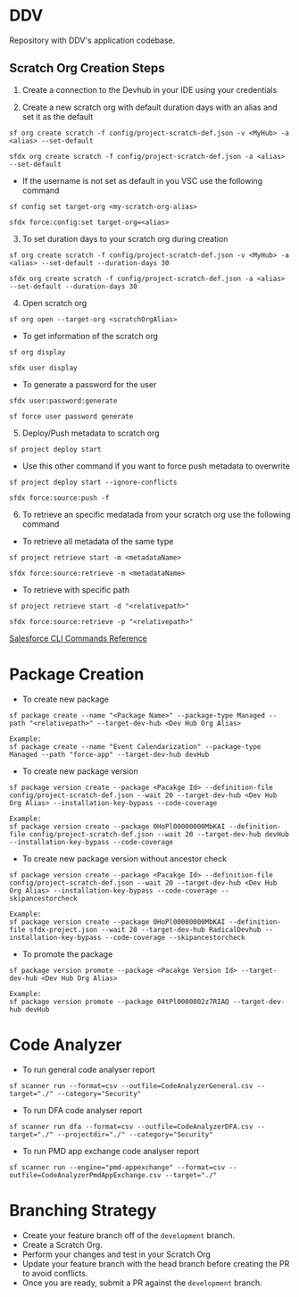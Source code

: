 # DDV

Repository with DDV's application codebase.

## Scratch Org Creation Steps

1. Create a connection to the Devhub in your IDE using your credentials

2. Create a new scratch org with default duration days with an alias and set it as the default

```
sf org create scratch -f config/project-scratch-def.json -v <MyHub> -a <alias> --set-default
```

```
sfdx org create scratch -f config/project-scratch-def.json -a <alias> --set-default
```

- If the username is not set as default in you VSC use the following command

```
sf config set target-org <my-scratch-org-alias>
```

```
sfdx force:config:set target-org=<alias>
```

3. To set duration days to your scratch org during creation

```
sf org create scratch -f config/project-scratch-def.json -v <MyHub> -a <alias> --set-default --duration-days 30
```

```
sfdx org create scratch -f config/project-scratch-def.json -a <alias> --set-default --duration-days 30
```

4. Open scratch org

```
sf org open --target-org <scratchOrgAlias>
```

- To get information of the scratch org

```
sf org display
```

```
sfdx user display
```

- To generate a password for the user

```
sfdx user:password:generate
```

```
sf force user password generate
```

5. Deploy/Push metadata to scratch org

```
sf project deploy start
```

- Use this other command if you want to force push metadata to overwrite

```
sf project deploy start --ignore-conflicts
```

```
sfdx force:source:push -f
```

6. To retrieve an specific medatada from your scratch org use the following command

- To retrieve all metadata of the same type

```
sf project retrieve start -m <metadataName>
```

```
sfdx force:source:retrieve -m <metadataName>
```

- To retrieve with specific path

```
sf project retrieve start -d "<relativepath>"
```

```
sfdx force:source:retrieve -p "<relativepath>"
```

[Salesforce CLI Commands Reference](https://developer.salesforce.com/docs/atlas.en-us.sfdx_cli_reference.meta/sfdx_cli_reference/cli_reference_unified.htm)

# Package Creation

- To create new package

```
sf package create --name "<Package Name>" --package-type Managed --path "<relativepath>" --target-dev-hub <Dev Hub Org Alias>
```
```
Example:
sf package create --name "Event Calendarization" --package-type Managed --path "force-app" --target-dev-hub devHub
```

- To create new package version

```
sf package version create --package <Pacakge Id> --definition-file config/project-scratch-def.json --wait 20 --target-dev-hub <Dev Hub Org Alias> --installation-key-bypass --code-coverage
```
```
Example:
sf package version create --package 0HoPl00000000MbKAI --definition-file config/project-scratch-def.json --wait 20 --target-dev-hub devHub --installation-key-bypass --code-coverage
```

- To create new package version without ancestor check

```
sf package version create --package <Pacakge Id> --definition-file config/project-scratch-def.json --wait 20 --target-dev-hub <Dev Hub Org Alias> --installation-key-bypass --code-coverage --skipancestorcheck
```
```
Example:
sf package version create --package 0HoPl00000000MbKAI --definition-file sfdx-project.json --wait 20 --target-dev-hub RadicalDevhub --installation-key-bypass --code-coverage --skipancestorcheck
```

- To promote the package
```
sf package version promote --package <Pacakge Version Id> --target-dev-hub <Dev Hub Org Alias>
```
```
Example:
sf package version promote --package 04tPl0000002z7RIAQ --target-dev-hub devHub
```

# Code Analyzer

- To run general code analyser report

```
sf scanner run --format=csv --outfile=CodeAnalyzerGeneral.csv --target="./" --category="Security"
```

- To run DFA code analyser report

```
sf scanner run dfa --format=csv --outfile=CodeAnalyzerDFA.csv --target="./" --projectdir="./" --category="Security"
```

- To run PMD app exchange code analyser report

```
sf scanner run --engine="pmd-appexchange" --format=csv --outfile=CodeAnalyzerPmdAppExchange.csv --target="./"
```

# Branching Strategy

- Create your feature branch off of the `development` branch.
- Create a Scratch Org.
- Perform your changes and test in your Scratch Org
- Update your feature branch with the head branch before creating the PR to avoid conflicts.
- Once you are ready, submit a PR against the `development` branch.
